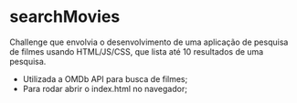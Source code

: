 # searchMovies

Challenge que envolvia o desenvolvimento de uma aplicação de pesquisa de filmes usando HTML/JS/CSS, que lista até 10 resultados de uma pesquisa.

- Utilizada a OMDb API para busca de filmes;
- Para rodar abrir o index.html no navegador;